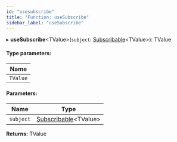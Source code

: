 ```yaml
---
id: "usesubscribe"
title: "Function: useSubscribe"
sidebar_label: "useSubscribe"
---
```


▸ **useSubscribe**&#60;TValue>(`subject`: [Subscribable](../interfaces/subscribable.md)&#60;TValue>): TValue

#### Type parameters:

Name |
------ |
`TValue` |

#### Parameters:

Name | Type |
------ | ------ |
`subject` | [Subscribable](../interfaces/subscribable.md)&#60;TValue> |

**Returns:** TValue
